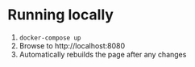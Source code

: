 # Running locally

1. `docker-compose up`
2. Browse to http://localhost:8080
3. Automatically rebuilds the page after any changes
